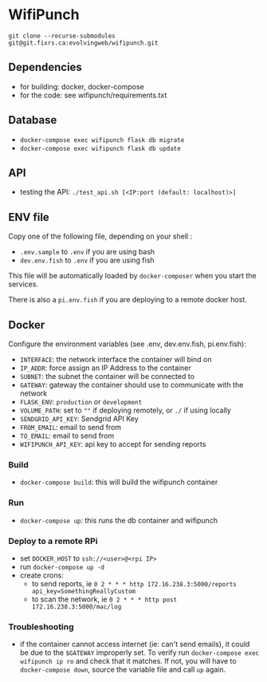# WifiPunch

`git clone --recurse-submodules  git@git.fixrs.ca:evolvingweb/wifipunch.git`

## Dependencies

- for building: docker, docker-compose
- for the code: see wifipunch/requirements.txt

## Database

- `docker-compose exec wifipunch flask db migrate`
- `docker-compose exec wifipunch flask db update`

## API

- testing the API: `./test_api.sh [<IP:port (default: localhost)>]`

## ENV file

Copy one of the following file, depending on your shell : 

- `.env.sample` to `.env` if you are using bash
- `dev.env.fish` to `.env` if you are using fish

This file will be automatically loaded by `docker-composer` when you start the services.

There is also a `pi.env.fish` if you are deploying to a remote docker host.

## Docker

Configure the environment variables (see .env, dev.env.fish, pi.env.fish):

- `INTERFACE`: the network interface the container will bind on
- `IP_ADDR`: force assign an IP Address to the container
- `SUBNET`: the subnet the container will be connected to
- `GATEWAY`: gateway the container should use to communicate with the network
- `FLASK_ENV`: `production` or `development`
- `VOLUME_PATH`: set to `""` if deploying remotely, or `./` if using locally
- `SENDGRID_API_KEY`: Sendgrid API Key
- `FROM_EMAIL`: email to send from
- `TO_EMAIL`: email to send from
- `WIFIPUNCH_API_KEY`: api key to accept for sending reports

### Build

- `docker-compose build`: this will build the wifipunch container

### Run

- `docker-compose up`: this runs the db container and wifipunch

### Deploy to a remote RPi

- set `DOCKER_HOST` to `ssh://<user>@<rpi IP>`
- run `docker-compose up -d`
- create crons:
  - to send reports, ie `0 2 * * * http 172.16.238.3:5000/reports api_key=SomethingReallyCustom`
  - to scan the network, ie `0 2 * * * http post 172.16.238.3:5000/mac/log`


### Troubleshooting

- if the container cannot access internet (ie: can't send emails), it could be due to the `$GATEWAY` improperly set. To verify run `docker-compose exec wifipunch ip ro` and check that it matches. If not, you will have to `docker-compose down`, source the variable file and call `up` again.

